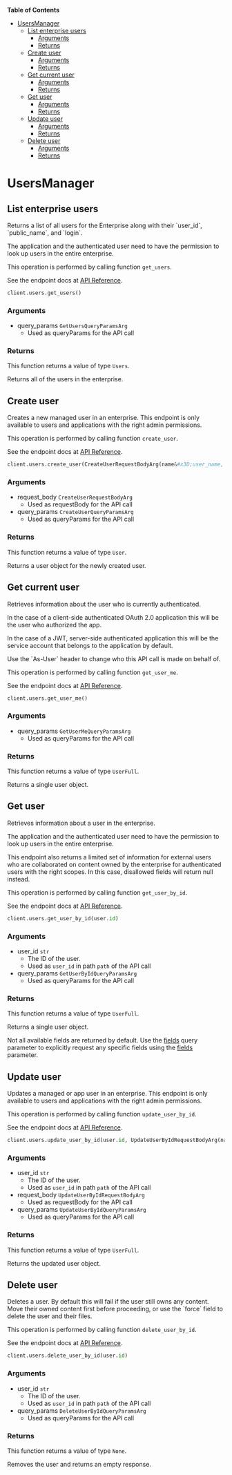 <!-- START doctoc generated TOC please keep comment here to allow auto update -->
<!-- DON'T EDIT THIS SECTION, INSTEAD RE-RUN doctoc TO UPDATE -->
**Table of Contents**

- [UsersManager](#usersmanager)
  - [List enterprise users](#list-enterprise-users)
    - [Arguments](#arguments)
    - [Returns](#returns)
  - [Create user](#create-user)
    - [Arguments](#arguments-1)
    - [Returns](#returns-1)
  - [Get current user](#get-current-user)
    - [Arguments](#arguments-2)
    - [Returns](#returns-2)
  - [Get user](#get-user)
    - [Arguments](#arguments-3)
    - [Returns](#returns-3)
  - [Update user](#update-user)
    - [Arguments](#arguments-4)
    - [Returns](#returns-4)
  - [Delete user](#delete-user)
    - [Arguments](#arguments-5)
    - [Returns](#returns-5)

<!-- END doctoc generated TOC please keep comment here to allow auto update -->

# UsersManager

## List enterprise users

Returns a list of all users for the Enterprise along with their &#x60;user_id&#x60;,
&#x60;public_name&#x60;, and &#x60;login&#x60;.

The application and the authenticated user need to
have the permission to look up users in the entire
enterprise.

This operation is performed by calling function `get_users`.

See the endpoint docs at
[API Reference](https://developer.box.com/reference/get-users/).

<!-- sample get_users -->
```python
client.users.get_users()
```

### Arguments

- query_params `GetUsersQueryParamsArg`
  - Used as queryParams for the API call


### Returns

This function returns a value of type `Users`.

Returns all of the users in the enterprise.


## Create user

Creates a new managed user in an enterprise. This endpoint
is only available to users and applications with the right
admin permissions.

This operation is performed by calling function `create_user`.

See the endpoint docs at
[API Reference](https://developer.box.com/reference/post-users/).

<!-- sample post_users -->
```python
client.users.create_user(CreateUserRequestBodyArg(name&#x3D;user_name, login&#x3D;user_login, is_platform_access_only&#x3D;True))
```

### Arguments

- request_body `CreateUserRequestBodyArg`
  - Used as requestBody for the API call
- query_params `CreateUserQueryParamsArg`
  - Used as queryParams for the API call


### Returns

This function returns a value of type `User`.

Returns a user object for the newly created user.


## Get current user

Retrieves information about the user who is currently authenticated.

In the case of a client-side authenticated OAuth 2.0 application
this will be the user who authorized the app.

In the case of a JWT, server-side authenticated application
this will be the service account that belongs to the application
by default.

Use the &#x60;As-User&#x60; header to change who this API call is made on behalf of.

This operation is performed by calling function `get_user_me`.

See the endpoint docs at
[API Reference](https://developer.box.com/reference/get-users-me/).

<!-- sample get_users_me -->
```python
client.users.get_user_me()
```

### Arguments

- query_params `GetUserMeQueryParamsArg`
  - Used as queryParams for the API call


### Returns

This function returns a value of type `UserFull`.

Returns a single user object.


## Get user

Retrieves information about a user in the enterprise.

The application and the authenticated user need to
have the permission to look up users in the entire
enterprise.

This endpoint also returns a limited set of information
for external users who are collaborated on content
owned by the enterprise for authenticated users with the
right scopes. In this case, disallowed fields will return
null instead.

This operation is performed by calling function `get_user_by_id`.

See the endpoint docs at
[API Reference](https://developer.box.com/reference/get-users-id/).

<!-- sample get_users_id -->
```python
client.users.get_user_by_id(user.id)
```

### Arguments

- user_id `str`
  - The ID of the user.
  - Used as `user_id` in path `path` of the API call
- query_params `GetUserByIdQueryParamsArg`
  - Used as queryParams for the API call


### Returns

This function returns a value of type `UserFull`.

Returns a single user object.

Not all available fields are returned by default. Use the
[fields](#param-fields) query parameter to explicitly request
any specific fields using the [fields](#get-users-id--request--fields)
parameter.


## Update user

Updates a managed or app user in an enterprise. This endpoint
is only available to users and applications with the right
admin permissions.

This operation is performed by calling function `update_user_by_id`.

See the endpoint docs at
[API Reference](https://developer.box.com/reference/put-users-id/).

<!-- sample put_users_id -->
```python
client.users.update_user_by_id(user.id, UpdateUserByIdRequestBodyArg(name&#x3D;updated_user_name))
```

### Arguments

- user_id `str`
  - The ID of the user.
  - Used as `user_id` in path `path` of the API call
- request_body `UpdateUserByIdRequestBodyArg`
  - Used as requestBody for the API call
- query_params `UpdateUserByIdQueryParamsArg`
  - Used as queryParams for the API call


### Returns

This function returns a value of type `UserFull`.

Returns the updated user object.


## Delete user

Deletes a user. By default this will fail if the user
still owns any content. Move their owned content first
before proceeding, or use the &#x60;force&#x60; field to delete
the user and their files.

This operation is performed by calling function `delete_user_by_id`.

See the endpoint docs at
[API Reference](https://developer.box.com/reference/delete-users-id/).

<!-- sample delete_users_id -->
```python
client.users.delete_user_by_id(user.id)
```

### Arguments

- user_id `str`
  - The ID of the user.
  - Used as `user_id` in path `path` of the API call
- query_params `DeleteUserByIdQueryParamsArg`
  - Used as queryParams for the API call


### Returns

This function returns a value of type `None`.

Removes the user and returns an empty response.



